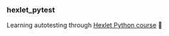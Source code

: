 ### hexlet_pytest

Learning autotesting through [Hexlet Python course](https://ru.hexlet.io/programs/python) 🐸